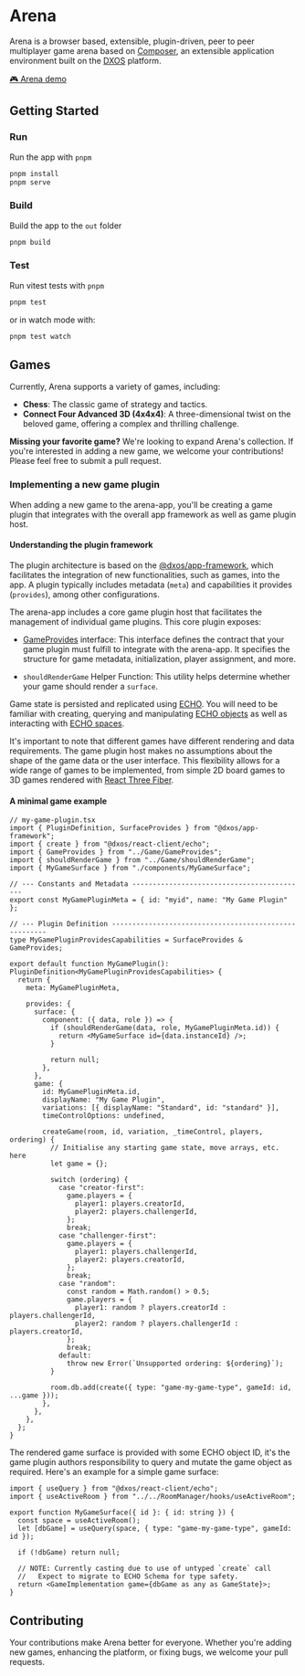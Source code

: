 # Arena

Arena is a browser based, extensible, plugin-driven, peer to peer multiplayer game arena based on [Composer](https://composer.dxos.org), an extensible application environment built on the [DXOS](https://dxos.org) platform.

[🎮 Arena demo](https://arena-app.vercel.app)

## Getting Started

### Run

Run the app with `pnpm`

```bash
pnpm install
pnpm serve
```

### Build

Build the app to the `out` folder

```bash
pnpm build
```

### Test

Run vitest tests with `pnpm`

```bash
pnpm test
```

or in watch mode with:

```bash
pnpm test watch
```

## Games

Currently, Arena supports a variety of games, including:
- **Chess**: The classic game of strategy and tactics.
- **Connect Four Advanced 3D (4x4x4)**: A three-dimensional twist on the beloved game, offering a complex and thrilling challenge.

**Missing your favorite game?** We're looking to expand Arena's collection. If you're interested in adding a new game, we welcome your contributions! Please feel free to submit a pull request.

### Implementing a new game plugin

When adding a new game to the arena-app, you'll be creating a game plugin that integrates with the overall app framework as well as game plugin host.

#### Understanding the plugin framework

The plugin architecture is based on the [@dxos/app-framework](https://github.com/dxos/dxos/tree/main/packages/sdk/app-framework), which facilitates the integration of new functionalities, such as games, into the app. A plugin typically includes metadata (`meta`) and capabilities it provides (`provides`), among other configurations.

The arena-app includes a core game plugin host that facilitates the management of individual game plugins. This core plugin exposes:

- [GameProvides](https://github.com/dxos/arena-app/blob/main/src/plugins/Game/GameProvides.ts) interface: This interface defines the contract that your game plugin must fulfill to integrate with the arena-app. It specifies the structure for game metadata, initialization, player assignment, and more.

- `shouldRenderGame` Helper Function: This utility helps determine whether your game should render a `surface`.

Game state is persisted and replicated using [ECHO](https://docs.dxos.org/guide/platform/). You will need to be familiar with creating, querying and manipulating [ECHO objects](https://docs.dxos.org/guide/platform/#objects) as well as interacting with [ECHO spaces](https://docs.dxos.org/guide/platform/#spaces).

It's important to note that different games have different rendering and data requirements. The game plugin host makes no assumptions about the shape of the game data or the user interface. This flexibility allows for a wide range of games to be implemented, from simple 2D board games to 3D games rendered with [React Three Fiber](https://docs.pmnd.rs/react-three-fiber/getting-started/introduction).

#### A minimal game example

```tsx
// my-game-plugin.tsx
import { PluginDefinition, SurfaceProvides } from "@dxos/app-framework";
import { create } from "@dxos/react-client/echo";
import { GameProvides } from "../Game/GameProvides";
import { shouldRenderGame } from "../Game/shouldRenderGame";
import { MyGameSurface } from "./components/MyGameSurface";

// --- Constants and Metadata -------------------------------------------
export const MyGamePluginMeta = { id: "myid", name: "My Game Plugin" };

// --- Plugin Definition ------------------------------------------------------
type MyGamePluginProvidesCapabilities = SurfaceProvides & GameProvides;

export default function MyGamePlugin(): PluginDefinition<MyGamePluginProvidesCapabilities> {
  return {
    meta: MyGamePluginMeta,

    provides: {
      surface: {
        component: ({ data, role }) => {
          if (shouldRenderGame(data, role, MyGamePluginMeta.id)) {
            return <MyGameSurface id={data.instanceId} />;
          }

          return null;
        },
      },
      game: {
        id: MyGamePluginMeta.id,
        displayName: "My Game Plugin",
        variations: [{ displayName: "Standard", id: "standard" }],
        timeControlOptions: undefined,

        createGame(room, id, variation, _timeControl, players, ordering) {
          // Initialise any starting game state, move arrays, etc. here
          let game = {};

          switch (ordering) {
            case "creator-first":
              game.players = {
                player1: players.creatorId,
                player2: players.challengerId,
              };
              break;
            case "challenger-first":
              game.players = {
                player1: players.challengerId,
                player2: players.creatorId,
              };
              break;
            case "random":
              const random = Math.random() > 0.5;
              game.players = {
                player1: random ? players.creatorId : players.challengerId,
                player2: random ? players.challengerId : players.creatorId,
              };
              break;
            default:
              throw new Error(`Unsupported ordering: ${ordering}`);
          }

          room.db.add(create({ type: "game-my-game-type", gameId: id, ...game }));
        },
      },
    },
  };
}

```

The rendered game surface is provided with some ECHO object ID, it's the game plugin authors responsibility to query and mutate the game object as required. Here's an example for a simple game surface:

```tsx
import { useQuery } from "@dxos/react-client/echo";
import { useActiveRoom } from "../../RoomManager/hooks/useActiveRoom";

export function MyGameSurface({ id }: { id: string }) {
  const space = useActiveRoom();
  let [dbGame] = useQuery(space, { type: "game-my-game-type", gameId: id });

  if (!dbGame) return null;

  // NOTE: Currently casting due to use of untyped `create` call
  //   Expect to migrate to ECHO Schema for type safety.
  return <GameImplementation game={dbGame as any as GameState}>;
}
```



## Contributing

Your contributions make Arena better for everyone. Whether you're adding new games, enhancing the platform, or fixing bugs, we welcome your pull requests.
